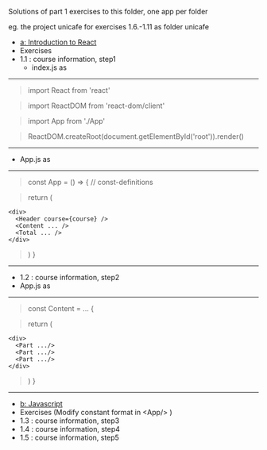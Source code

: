 Solutions of part 1 exercises to this folder, one app per folder

eg. the project unicafe for exercises 1.6.-1.11 as folder unicafe

- [a: Introduction to React](https://fullstackopen.com/en/part1/introduction_to_react)
- Exercises
- 1.1  : course information, step1
  - index.js as
----------------------------------------------------------------------

>import React from 'react'

>import ReactDOM from 'react-dom/client'

>import App from './App'

>ReactDOM.createRoot(document.getElementById('root')).render(<App />)

  
----------------------------------------------------------------------
  - App.js as
----------------------------------------------------------------------
>const App = () => {
>  // const-definitions

>  return (
  
    <div>
      <Header course={course} />
      <Content ... />
      <Total ... />
    </div>
    
>  )
>}

----------------------------------------------------------------------
- 1.2  : course information, step2
- App.js as
----------------------------------------------------------------------
>const Content = ... {

>  return (
  
    <div>
      <Part .../>
      <Part .../>
      <Part .../>
    </div>
  
>  )
>}

----------------------------------------------------------------------
- [b: Javascript](https://fullstackopen.com/en/part1/java_script)
- Exercises (Modify constant format in \<App/\> )
- 1.3  : course information, step3
- 1.4  : course information, step4
- 1.5  : course information, step5
